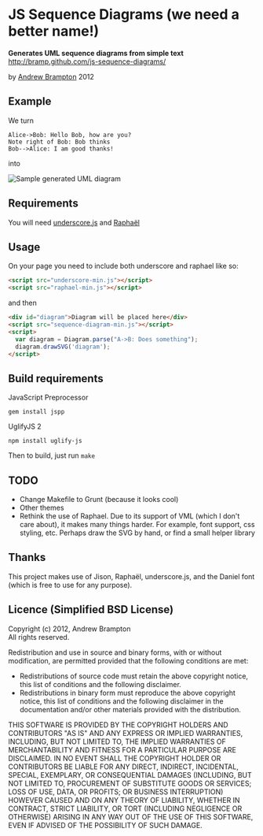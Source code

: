 
JS Sequence Diagrams (we need a better name!)
=============================================
**Generates UML sequence diagrams from simple text**  
<http://bramp.github.com/js-sequence-diagrams/>

by [Andrew Brampton](http://bramp.net) 2012


Example
-------
We turn

    Alice->Bob: Hello Bob, how are you?
    Note right of Bob: Bob thinks
    Bob-->Alice: I am good thanks!

into

![Sample generated UML diagram](http://bramp.github.com/js-sequence-diagrams/images/sample.svg)

Requirements
------------
You will need [underscore.js](http://underscorejs.org/) and [Raphaël](http://raphaeljs.com/)

Usage
-----

On your page you need to include both underscore and raphael like so:

```html
<script src="underscore-min.js"></script>
<script src="raphael-min.js"></script>
```

and then

```html
<div id="diagram">Diagram will be placed here</div>
<script src="sequence-diagram-min.js"></script>
<script> 
  var diagram = Diagram.parse("A->B: Does something");
  diagram.drawSVG('diagram');
</script>
```

Build requirements
------------------
JavaScript Preprocessor

    gem install jspp

UglifyJS 2

    npm install uglify-js

Then to build, just run ```make```

TODO
----
* Change Makefile to Grunt (because it looks cool)
* Other themes
* Rethink the use of Raphael. Due to its support of VML (which I don't care about), it makes many things harder. For example, font support, css styling, etc. Perhaps draw the SVG by hand, or find a small helper
library

Thanks
------
This project makes use of Jison, Raphaël, underscore.js, and the Daniel font (which is free to use for any purpose).

Licence (Simplified BSD License)
-------

Copyright (c) 2012, Andrew Brampton  
All rights reserved.

Redistribution and use in source and binary forms, with or without modification, are permitted provided that the following conditions are met:

- Redistributions of source code must retain the above copyright notice, this list of conditions and the following disclaimer.
- Redistributions in binary form must reproduce the above copyright notice, this list of conditions and the following disclaimer in the documentation and/or other materials provided with the distribution.

THIS SOFTWARE IS PROVIDED BY THE COPYRIGHT HOLDERS AND CONTRIBUTORS "AS IS" AND ANY EXPRESS OR IMPLIED WARRANTIES, INCLUDING, BUT NOT LIMITED TO, THE IMPLIED WARRANTIES OF MERCHANTABILITY AND FITNESS FOR A PARTICULAR PURPOSE ARE DISCLAIMED. IN NO EVENT SHALL THE COPYRIGHT HOLDER OR CONTRIBUTORS BE LIABLE FOR ANY DIRECT, INDIRECT, INCIDENTAL, SPECIAL, EXEMPLARY, OR CONSEQUENTIAL DAMAGES (INCLUDING, BUT NOT LIMITED TO, PROCUREMENT OF SUBSTITUTE GOODS OR SERVICES; LOSS OF USE, DATA, OR PROFITS; OR BUSINESS INTERRUPTION) HOWEVER CAUSED AND ON ANY THEORY OF LIABILITY, WHETHER IN CONTRACT, STRICT LIABILITY, OR TORT (INCLUDING NEGLIGENCE OR OTHERWISE) ARISING IN ANY WAY OUT OF THE USE OF THIS SOFTWARE, EVEN IF ADVISED OF THE POSSIBILITY OF SUCH DAMAGE.